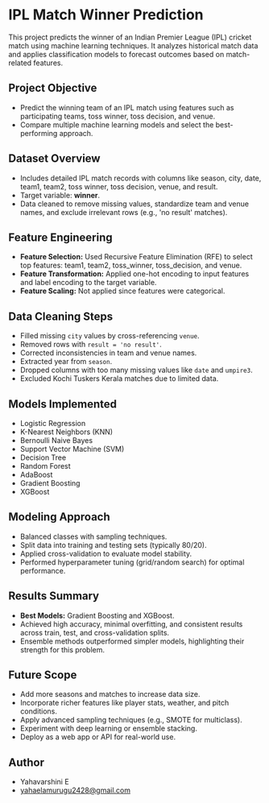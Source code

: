 # IPL Match Winner Prediction

This project predicts the winner of an Indian Premier League (IPL) cricket match using machine learning techniques. It analyzes historical match data and applies classification models to forecast outcomes based on match-related features.


## Project Objective
- Predict the winning team of an IPL match using features such as participating teams, toss winner, toss decision, and venue.
- Compare multiple machine learning models and select the best-performing approach.


## Dataset Overview
- Includes detailed IPL match records with columns like season, city, date, team1, team2, toss winner, toss decision, venue, and result.
- Target variable: **winner**.
- Data cleaned to remove missing values, standardize team and venue names, and exclude irrelevant rows (e.g., 'no result' matches).


## Feature Engineering
- **Feature Selection:** Used Recursive Feature Elimination (RFE) to select top features: team1, team2, toss_winner, toss_decision, and venue.
- **Feature Transformation:** Applied one-hot encoding to input features and label encoding to the target variable.
- **Feature Scaling:** Not applied since features were categorical.


## Data Cleaning Steps
- Filled missing `city` values by cross-referencing `venue`.
- Removed rows with `result = 'no result'`.
- Corrected inconsistencies in team and venue names.
- Extracted year from `season`.
- Dropped columns with too many missing values like `date` and `umpire3`.
- Excluded Kochi Tuskers Kerala matches due to limited data.


## Models Implemented
- Logistic Regression
- K-Nearest Neighbors (KNN)
- Bernoulli Naive Bayes
- Support Vector Machine (SVM)
- Decision Tree
- Random Forest
- AdaBoost
- Gradient Boosting
- XGBoost


## Modeling Approach
- Balanced classes with sampling techniques.
- Split data into training and testing sets (typically 80/20).
- Applied cross-validation to evaluate model stability.
- Performed hyperparameter tuning (grid/random search) for optimal performance.


## Results Summary
- **Best Models:** Gradient Boosting and XGBoost.
- Achieved high accuracy, minimal overfitting, and consistent results across train, test, and cross-validation splits.
- Ensemble methods outperformed simpler models, highlighting their strength for this problem.


## Future Scope
- Add more seasons and matches to increase data size.
- Incorporate richer features like player stats, weather, and pitch conditions.
- Apply advanced sampling techniques (e.g., SMOTE for multiclass).
- Experiment with deep learning or ensemble stacking.
- Deploy as a web app or API for real-world use.



## Author
- Yahavarshini E
- yahaelamurugu2428@gmail.com


